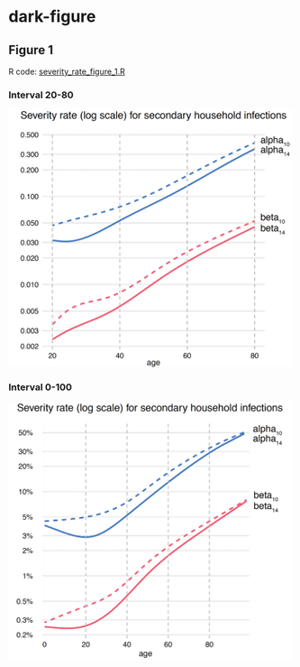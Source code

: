 # dark-figure

## Figure 1

R code: [severity_rate_figure_1.R](severity_rate_figure_1.R)

### Interval 20-80

![severity_rate_figure_1](severity_rate_figure_1.png)

### Interval 0-100

![severity_rate_figure_1B](severity_rate_figure_1B.png)

